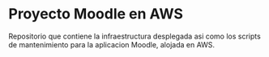 # Proyecto Moodle en AWS

Repositorio que contiene la infraestructura desplegada asi como los scripts de mantenimiento para la aplicacion Moodle, alojada en AWS.
